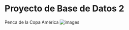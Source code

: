 # Proyecto de Base de Datos 2

Penca de la Copa América
![images](https://github.com/FrancoBarlocco/Proyecto-BDD2/assets/88661584/e8739924-f4d9-4a7d-a610-edf557b49e34)
